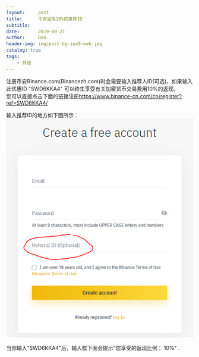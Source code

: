 ```yaml
---
layout:     post
title:      币安返现10%的推荐ID
subtitle:   
date:       2019-09-27
author:     Don
header-img: img/post-bg-ios9-web.jpg
catalog: true
tags:
    - 其他
---
```


注册币安Binance.com(Binancezh.com)时会需要输入推荐人ID(可选)，如果输入此优惠ID "SWD6KKA4" 可以终生享受有关加密货币交易费用10%的返现。       
您可以直接点击下面的链接注册<https://www.binance-cn.com/cn/register?ref=SWD6KKA4/>   

输入推荐ID的地方如下图所示：   
<img src="/img/article/bi_an.png"/>    

当你输入"SWD6KKA4"后，输入框下面会提示"您享受的返现比例： 10%" .
